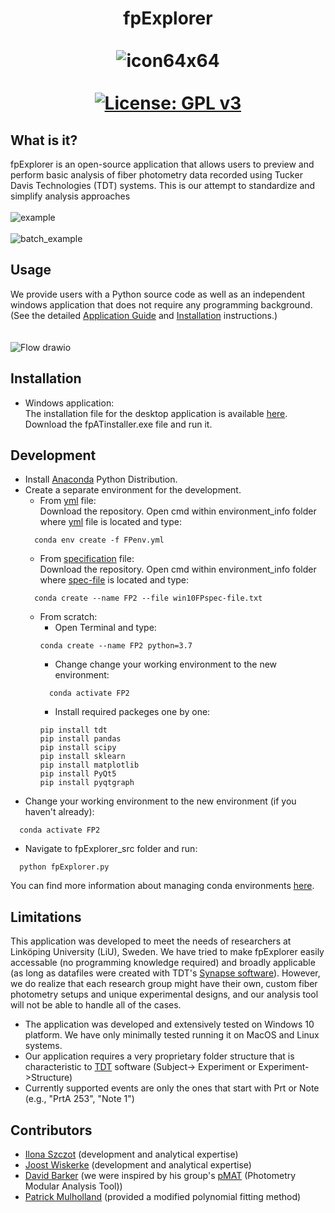 # <div align="center">fpExplorer<br><br>![icon64x64](https://user-images.githubusercontent.com/87764674/126611941-34d2f3c2-0f24-4517-a82a-4c01ac82599f.png)<br><br> [![License: GPL v3](https://img.shields.io/badge/License-GPLv3-blue.svg)](https://www.gnu.org/licenses/gpl-3.0)<br></div>
## What is it?
fpExplorer is an open-source application that allows users to preview and perform basic analysis of fiber photometry data recorded using Tucker Davis Technologies (TDT) systems. This is our attempt to standardize and simplify analysis approaches<br>
<br>![example](https://user-images.githubusercontent.com/87764674/149961275-0f986d42-d055-483f-9ca9-4c24f1fae296.PNG)
<br>
<br>
![batch_example](https://user-images.githubusercontent.com/87764674/149961334-223d460f-ba50-407f-9eba-d9592bb79515.PNG)
<br>
## Usage
We provide users with a Python source code as well as an independent windows application that does not require any programming background. (See the detailed [Application Guide](https://github.com/ilo21/fpExplorer/blob/main/fpExplorer_src/Documentation/docs.pdf) and [Installation](#installation) instructions.)<br>
<br><br>
![Flow drawio](https://user-images.githubusercontent.com/87764674/134685031-f346e347-2bb2-498e-b3c9-a205b7d8b93e.png)
<br>
## Installation
- Windows application: <br>
The installation file for the desktop application is available [here](https://github.com/ilo21/fpExplorer/releases). Download the fpATinstaller.exe file and run it.
## Development
- Install [Anaconda](https://www.anaconda.com/products/individual) Python Distribution.
- Create a separate environment for the development.
  - From [yml](https://github.com/ilo21/fpExplorer/blob/main/environment_info/FPenv.yml) file:<br>Download the repository. Open cmd within environment_info folder where [yml](https://github.com/ilo21/fpExplorer/blob/main/environment_info/FPenv.yml) file is located and type:
  ```
    conda env create -f FPenv.yml
  ```
  - From [specification](https://github.com/ilo21/fpExplorer/blob/main/environment_info/win10FPspec-file.txt) file:<br>Download the repository. Open cmd within environment_info folder where [spec-file](https://github.com/ilo21/fpExplorer/blob/main/environment_info/win10FPspec-file.txt) is located and type:
  ```
    conda create --name FP2 --file win10FPspec-file.txt
  ```
  - From scratch:
      - Open Terminal and type:
      ```
      conda create --name FP2 python=3.7
      ```
      - Change change your working environment to the new environment:
      ```
        conda activate FP2
      ```
      - Install required packeges one by one:
      ```
      pip install tdt
      pip install pandas
      pip install scipy
      pip install sklearn
      pip install matplotlib
      pip install PyQt5
      pip install pyqtgraph
      ```
- Change your working environment to the new environment (if you haven't already):
```
  conda activate FP2
```
- Navigate to fpExplorer_src folder and run:
```
  python fpExplorer.py
```
You can find more information about managing conda environments [here](https://conda.io/projects/conda/en/latest/user-guide/tasks/manage-environments.html).

## Limitations
This application was developed to meet the needs of researchers at Linköping University (LiU), Sweden. We have tried to make fpExplorer easily accessable (no programming knowledge required) and broadly applicable (as long as datafiles were created with TDT's [Synapse software](https://www.tdt.com/component/synapse-software/)). However, we do realize that each research group might have their own, custom fiber photometry setups and unique experimental designs, and our analysis tool will not be able to handle all of the cases.
- The application was developed and extensively tested on Windows 10 platform. We have only minimally tested running it on MacOS and Linux systems.
- Our application requires a very proprietary folder structure that is characteristic to [TDT](https://www.tdt.com/docs/synapse/managing-data-for-your-lab/) software (Subject-> Experiment or Experiment->Structure)
- Currently supported events are only the ones that start with Prt or Note (e.g., "PrtA 253", "Note 1")
## Contributors
- [Ilona Szczot](https://liu.se/en/employee/ilosz01) (development and analytical expertise)
- [Joost Wiskerke](https://liu.se/en/employee/joowi80) (development and analytical expertise)
- [David Barker](https://www.thebarkerlab.com/) (we were inspired by his group's [pMAT](https://github.com/djamesbarker/pMAT) (Photometry Modular Analysis Tool))
- [Patrick Mulholland](https://education.musc.edu/MUSCApps/facultydirectory/Mulholland-Patrick) (provided a modified polynomial fitting method)






